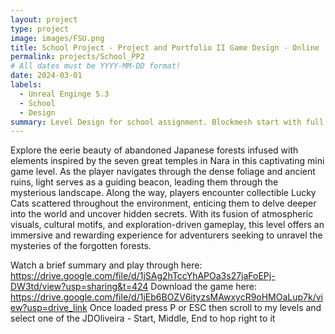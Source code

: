 ```yaml
---
layout: project
type: project
image: images/FSU.png
title: School Project - Project and Portfolio II Game Design - Online
permalink: projects/School_PP2
# All dates must be YYYY-MM-DD format!
date: 2024-03-01
labels:
  - Unreal Enginge 5.3
  - School
  - Design
summary: Level Design for school assignment. Blockmesh start with full level finish
---
```


Explore the eerie beauty of abandoned Japanese forests infused with elements inspired by the seven great temples in Nara in this captivating mini game level. As the player navigates through the dense foliage and ancient ruins, light serves as a guiding beacon, leading them through the mysterious landscape. Along the way, players encounter collectible Lucky Cats scattered throughout the environment, enticing them to delve deeper into the world and uncover hidden secrets. With its fusion of atmospheric visuals, cultural motifs, and exploration-driven gameplay, this level offers an immersive and rewarding experience for adventurers seeking to unravel the mysteries of the forgotten forests.

Watch a brief summary and play through here: https://drive.google.com/file/d/1jSAg2hTccYhAPOa3s27jaFoEPj-DW3td/view?usp=sharing&t=424
Download the game here: https://drive.google.com/file/d/1jEb6BOZV6ityzsMAwxycR9oHMOaLup7k/view?usp=drive_link
Once loaded press P or ESC then scroll to my levels and select one of the JDOliveira - Start, Middle, End to hop right to it